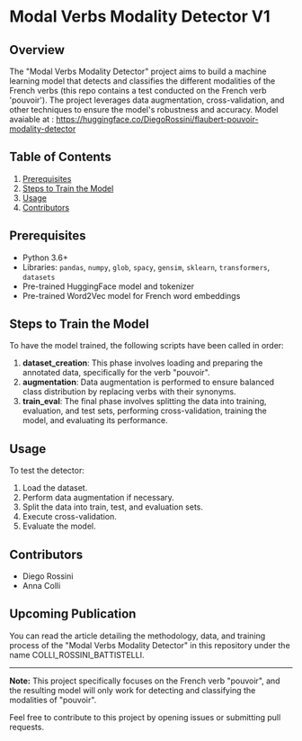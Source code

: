 # Modal Verbs Modality Detector V1

## Overview
The "Modal Verbs Modality Detector" project aims to build a machine learning model that detects and classifies the different modalities of the French verbs (this repo contains a test conducted on the French verb 'pouvoir'). The project leverages data augmentation, cross-validation, and other techniques to ensure the model's robustness and accuracy.
Model avaiable at : https://huggingface.co/DiegoRossini/flaubert-pouvoir-modality-detector

## Table of Contents
1. [Prerequisites](#prerequisites)
2. [Steps to Train the Model](#steps-to-train-the-model)
3. [Usage](#usage)
4. [Contributors](#contributors)

## Prerequisites
- Python 3.6+
- Libraries: `pandas`, `numpy`, `glob`, `spacy`, `gensim`, `sklearn`, `transformers`, `datasets`
- Pre-trained HuggingFace model and tokenizer
- Pre-trained Word2Vec model for French word embeddings

## Steps to Train the Model
To have the model trained, the following scripts have been called in order:

1. **dataset_creation**: This phase involves loading and preparing the annotated data, specifically for the verb "pouvoir".
2. **augmentation**: Data augmentation is performed to ensure balanced class distribution by replacing verbs with their synonyms.
3. **train_eval**: The final phase involves splitting the data into training, evaluation, and test sets, performing cross-validation, training the model, and evaluating its performance.

## Usage
To test the detector:

1. Load the dataset.
2. Perform data augmentation if necessary.
3. Split the data into train, test, and evaluation sets.
4. Execute cross-validation.
5. Evaluate the model.

## Contributors
- Diego Rossini
- Anna Colli

## Upcoming Publication
You can read the article detailing the methodology, data, and training process of the "Modal Verbs Modality Detector" in this repository under the name COLLI_ROSSINI_BATTISTELLI.

---

**Note:** This project specifically focuses on the French verb "pouvoir", and the resulting model will only work for detecting and classifying the modalities of "pouvoir".

Feel free to contribute to this project by opening issues or submitting pull requests.
